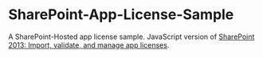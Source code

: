 # SharePoint-App-License-Sample
A SharePoint-Hosted app license sample. JavaScript version of [SharePoint 2013: Import, validate, and manage app licenses](https://code.msdn.microsoft.com/SharePoint-2013-Import-f5f680a6).
